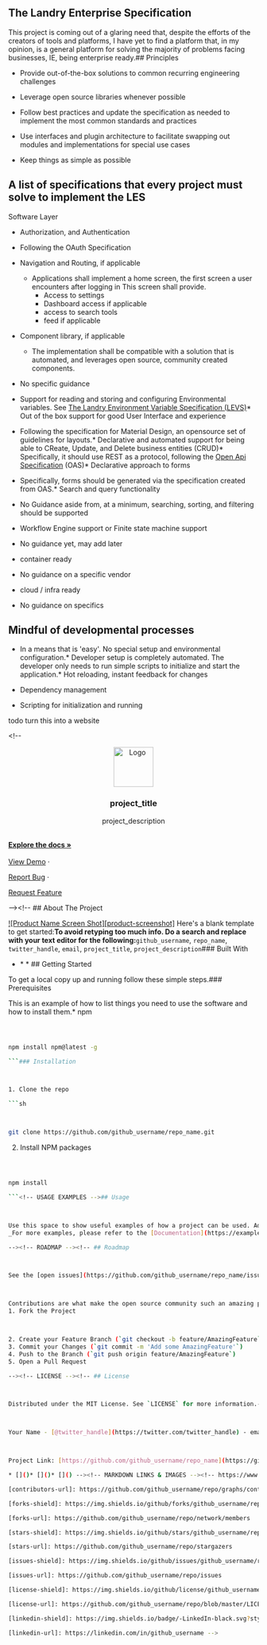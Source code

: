 ## The Landry Enterprise Specification



This project is coming out of a glaring need that, despite the efforts of the creators of tools and platforms, I have yet to find a platform that, in my opinion, is a general platform for solving the majority of problems facing businesses, IE, being enterprise ready.## Principles


* Provide out-of-the-box solutions to common recurring engineering challenges

* Leverage open source libraries whenever possible

* Follow best practices and update the specification as needed to implement the most common standards and practices

* Use interfaces and plugin architecture to facilitate swapping out modules and implementations for special use cases

* Keep things as simple as possible

## A list of specifications that every project must solve to implement the LES



Software Layer

* Authorization, and Authentication

* Following the OAuth Specification

* Navigation and Routing, if applicable
	* Applications shall implement a home screen, the first screen a user encounters after logging in This screen shall provide.
		* Access to settings
		* Dashboard access if applicable
		* access to search tools
		* feed if applicable

* Component library, if applicable
  * The implementation shall be compatible with a solution that is automated, and leverages open source, community created components.

* No specific guidance

* Support for reading and storing and configuring Environmental variables. See [The Landry Environment Variable Specification (LEVS)](https://github.com/MiLandry/Landry-Enterprise-Specification/blob/main/LEVS/landry-environment-variables-specfification.readme.md)* Out of the box support for good User Interface and experience

* Following the specification for Material Design, an opensource set of guidelines for layouts.* Declarative and automated support for being able to CReate, Update, and Delete business entities (CRUD)* Specifically, it should use REST as a protocol, following the [Open Api Specification](https://swagger.io/resources/open-api/) (OAS)* Declarative approach to forms

* Specifically, forms should be generated via the specification created from OAS.* Search and query functionality

* No Guidance aside from, at a minimum, searching, sorting, and filtering should be supported

* Workflow Engine support or Finite state machine support

* No guidance yet, may add later

* container ready

* No guidance on a specific vendor

* cloud / infra ready

* No guidance on specifics


## Mindful of developmental processes

* In a means that is 'easy'. No special setup and environmental configuration.* Developer setup is completely automated. The developer only needs to run simple scripts to initialize and start the application.* Hot reloading, instant feedback for changes

* Dependency management

* Scripting for initialization and running


todo turn this into a website

<!--****** To avoid retyping too much info. Do a search and replace for the following:*** github_username, repo_name, twitter_handle, email, project_title, project_description

--><!-- PROJECT SHIELDS --><!--*** I'm using markdown "reference style" links for readability.*** Reference links are enclosed in brackets [ ] instead of parentheses ( ).*** See the bottom of this document for the declaration of the reference variables

*** for contributors-url, forks-url, etc. This is an optional, concise syntax you may use.*** https://www.markdownguide.org/basic-syntax/#reference-style-links

--><!-- [![Contributors][contributors-shield]][contributors-url][![Forks][forks-shield]][forks-url][![Stargazers][stars-shield]][stars-url][![Issues][issues-shield]][issues-url][![MIT License][license-shield]][license-url][![LinkedIn][linkedin-shield]][linkedin-url] --><!-- PROJECT LOGO --><!-- <br /><p align="center"><a href="https://github.com/github_username/repo_name"><img src="images/logo.png" alt="Logo" width="80" height="80"></a><h3 align="center">project_title</h3><p align="center">
project_description

<br  /><a  href="https://github.com/github_username/repo_name"><strong>Explore the docs »</strong></a><br  /><br  /><a  href="https://github.com/github_username/repo_name">View Demo</a>
·

<a  href="https://github.com/github_username/repo_name/issues">Report Bug</a>
·

<a  href="https://github.com/github_username/repo_name/issues">Request Feature</a></p></p>--><!-- TABLE OF CONTENTS --><!-- <details open="open"><summary><h2 style="display: inline-block">Table of Contents</h2></summary><ol><li><a href="#about-the-project">About The Project</a><ul><li><a href="#built-with">Built With</a></li></ul></li><li><a href="#getting-started">Getting Started</a><ul><li><a href="#prerequisites">Prerequisites</a></li><li><a href="#installation">Installation</a></li></ul></li><li><a href="#usage">Usage</a></li><li><a href="#roadmap">Roadmap</a></li><li><a href="#contributing">Contributing</a></li><li><a href="#license">License</a></li><li><a href="#contact">Contact</a></li><li><a href="#acknowledgements">Acknowledgements</a></li></ol></details> --><!-- ABOUT THE PROJECT --><!-- ## About The Project

[![Product Name Screen Shot][product-screenshot]](https://example.com)
Here's a blank template to get started:**To avoid retyping too much info. Do a search and replace with your text editor for the following:**`github_username`, `repo_name`, `twitter_handle`, `email`, `project_title`, `project_description`### Built With

*  []()* []()* []()<!-- GETTING STARTED -->## Getting Started



To get a local copy up and running follow these simple steps.### Prerequisites



This is an example of how to list things you need to use the software and how to install them.* npm

```sh



npm install npm@latest -g

```### Installation



1. Clone the repo

```sh



git clone https://github.com/github_username/repo_name.git

```
2. Install NPM packages

```sh



npm install

```<!-- USAGE EXAMPLES -->## Usage



Use this space to show useful examples of how a project can be used. Additional screenshots, code examples and demos work well in this space. You may also link to more resources.
_For more examples, please refer to the [Documentation](https://example.com)_

--><!-- ROADMAP --><!-- ## Roadmap



See the [open issues](https://github.com/github_username/repo_name/issues) for a list of proposed features (and known issues). --><!-- CONTRIBUTING --><!-- ## Contributing



Contributions are what make the open source community such an amazing place to be learn, inspire, and create. Any contributions you make are **greatly appreciated**.
1. Fork the Project



2. Create your Feature Branch (`git checkout -b feature/AmazingFeature`)
3. Commit your Changes (`git commit -m 'Add some AmazingFeature'`)
4. Push to the Branch (`git push origin feature/AmazingFeature`)
5. Open a Pull Request

--><!-- LICENSE --><!-- ## License



Distributed under the MIT License. See `LICENSE` for more information.--><!-- CONTACT --><!-- ## Contact



Your Name - [@twitter_handle](https://twitter.com/twitter_handle) - email



Project Link: [https://github.com/github_username/repo_name](https://github.com/github_username/repo_name)--><!-- ACKNOWLEDGEMENTS --><!-- ## Acknowledgements

* []()* []()* []() --><!-- MARKDOWN LINKS & IMAGES --><!-- https://www.markdownguide.org/basic-syntax/#reference-style-links --><!-- [contributors-shield]: https://img.shields.io/github/contributors/github_username/repo.svg?style=for-the-badge

[contributors-url]: https://github.com/github_username/repo/graphs/contributors

[forks-shield]: https://img.shields.io/github/forks/github_username/repo.svg?style=for-the-badge

[forks-url]: https://github.com/github_username/repo/network/members

[stars-shield]: https://img.shields.io/github/stars/github_username/repo.svg?style=for-the-badge

[stars-url]: https://github.com/github_username/repo/stargazers

[issues-shield]: https://img.shields.io/github/issues/github_username/repo.svg?style=for-the-badge

[issues-url]: https://github.com/github_username/repo/issues

[license-shield]: https://img.shields.io/github/license/github_username/repo.svg?style=for-the-badge

[license-url]: https://github.com/github_username/repo/blob/master/LICENSE.txt

[linkedin-shield]: https://img.shields.io/badge/-LinkedIn-black.svg?style=for-the-badge&logo=linkedin&colorB=555

[linkedin-url]: https://linkedin.com/in/github_username -->
